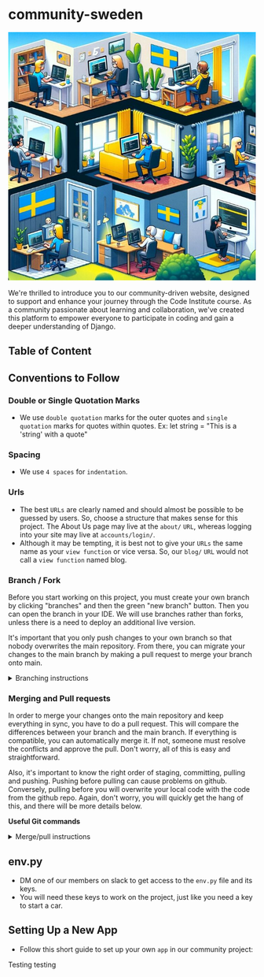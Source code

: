 # community-sweden

![Community Sweden](documentation_media/community_sweden.jpg)

We're thrilled to introduce you to our community-driven website, designed to support and enhance your journey through the Code Institute course. As a community passionate about learning and collaboration, we've created this platform to empower everyone to participate in coding and gain a deeper understanding of Django.

## Table of Content

## Conventions to Follow

### Double or Single Quotation Marks
- We use `double quotation` marks for the outer quotes and `single quotation` marks for quotes within quotes. Ex: let string = "This is a 'string' with a quote"

### Spacing
- We use `4 spaces` for `indentation`.

### Urls
- The best `URLs` are clearly named and should almost be possible to be guessed by users. So, choose a structure that makes sense for this project. The About Us page may live at the `about/` `URL`, whereas logging into your site may live at `accounts/login/`.
- Although it may be tempting, it is best not to give your `URLs` the same name as your `view function` or vice versa. So, our `blog/` `URL` would not call a `view function` named blog.

### Branch / Fork

Before you start working on this project, you must create your own branch by clicking "branches" and then the green "new branch" button. Then you can open the branch in your IDE.
We will use branches rather than forks, unless there is a need to deploy an additional live version.

It's important that you only push changes to your own branch so that nobody overwrites the main repository. From there, you can migrate your changes to the main branch by making a pull request to merge your branch onto main. 

<details>
<summary>Branching instructions</summary>

1. Click "new branch"
2. Copy the URL or SSL key 
3. Open your IDE
4. Using the command palette, type in 'Git: Clone'
5. Paste the URL or SSL key and press Enter
6. Choose where to place your local repository
7. In your terminal, type in ```pip3 install -r requirements.txt``` to install all dependencies

Now you're good to go.
</details>

### Merging and Pull requests

In order to merge your changes onto the main repository and keep everything in sync, you have to do a pull request. This will compare the differences between your branch and the main branch. If everything is compatible, you can automatically merge it. If not, someone must resolve the conflicts and approve the pull. Don't worry, all of this is easy and straightforward.

Also, it's important to know the right order of staging, committing, pulling and pushing. Pushing before pulling can cause problems on github. Conversely, pulling before you will overwrite your local code with the code from the github repo.
Again, don't worry, you will quickly get the hang of this, and there will be more details below.

__Useful Git commands__

<details>
<summary>Merge/pull instructions</summary>

- ```git add .``` to stage all your changes
- ```git commit -m "your message here"``` to commit your changes with a message
- ```git pull origin main``` to pull the code from the main repo. If it asks you about rebasing the code, you can use ```git config pull.rebase true```
- ```git push``` to push your code onto your local branch

</details>

## env.py
- DM one of our members on slack to get access to the `env.py` file and its keys.
- You will need these keys to work on the project, just like you need a key to start a car.

## Setting Up a New App
- Follow this short guide to set up your own `app` in our community project:


Testing testing
